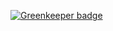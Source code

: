 
[![Greenkeeper badge](https://badges.greenkeeper.io/CheshireSwift/gatsby-cheshire-swift.svg)](https://greenkeeper.io/)
